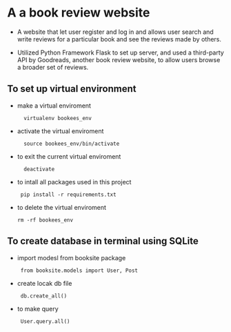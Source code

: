 # A  a book review website
- A website that let user register and log in and allows user search and write reviews for a particular book and see the reviews made by others.

- Utilized Python Framework Flask to set up server, and used a third-party API by Goodreads, another book review website, to allow users browse a broader set of reviews.

## To set up virtual environment
- make a virtual enviroment 

        virtualenv bookees_env
        
- activate the virtual enviroment 

        source bookees_env/bin/activate
        
- to exit the current virtual enviroment 

        deactivate
        
 - to intall all packages used in this project 

        pip install -r requirements.txt 
        
  - to delete the virtual enviroment  <br>

        rm -rf bookees_env     
           
## To create database in terminal using SQLite
- import modesl from booksite package

       from booksite.models import User, Post
        
- create locak db file

       db.create_all()
        
- to make query

       User.query.all()
           
           

